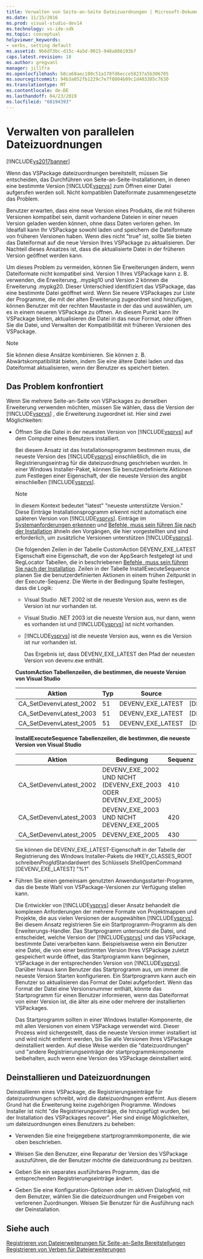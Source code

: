 ```yaml
---
title: Verwalten von Seite-an-Seite Dateizuordnungen | Microsoft-Dokumentation
ms.date: 11/15/2016
ms.prod: visual-studio-dev14
ms.technology: vs-ide-sdk
ms.topic: conceptual
helpviewer_keywords:
- verbs, setting default
ms.assetid: 9b6df3bc-d15c-4a5d-9015-948a806193b7
caps.latest.revision: 18
ms.author: gregvanl
manager: jillfra
ms.openlocfilehash: b8ca68aec180c51a170fd6ecce58237a5b306705
ms.sourcegitcommit: 94b3a052fb1229c7e7f8804b09c1d403385c7630
ms.translationtype: MT
ms.contentlocale: de-DE
ms.lasthandoff: 04/23/2019
ms.locfileid: "68194393"
---
```

# <a name="managing-side-by-side-file-associations"></a>Verwalten von parallelen Dateizuordnungen

[!INCLUDE[vs2017banner](../includes/vs2017banner.md)]

Wenn das VSPackage dateizuordnungen bereitstellt, müssen Sie entscheiden, das Durchführen von Seite-an-Seite-Installationen, in denen eine bestimmte Version [!INCLUDE[vsprvs](../includes/vsprvs-md.md)] zum Öffnen einer Datei aufgerufen werden soll. Nicht kompatiblen Dateiformate zusammengesetzte das Problem.

Benutzer erwarten, dass eine neue Version eines Produkts, die mit früheren Versionen kompatibel sein, damit vorhandene Dateien in einer neuen Version geladen werden können, ohne dass Daten verloren gehen. Im Idealfall kann Ihr VSPackage sowohl laden und speichern die Dateiformate von früheren Versionen haben. Wenn dies nicht "true" ist, sollte Sie bieten das Dateiformat auf die neue Version Ihres VSPackage zu aktualisieren. Der Nachteil dieses Ansatzes ist, dass die aktualisierte Datei in der früheren Version geöffnet werden kann.

Um dieses Problem zu vermeiden, können Sie Erweiterungen ändern, wenn Dateiformate nicht kompatibel sind. Version 1 Ihres VSPackage kann z. B. verwenden, die Erweiterung, .mypkg10 und Version 2 können die Erweiterung .mypkg20. Dieser Unterschied identifiziert das VSPackage, das eine bestimmte Datei geöffnet wird. Wenn Sie neuere VSPackages zur Liste der Programme, die mit der alten Erweiterung zugeordnet sind hinzufügen, können Benutzer mit der rechten Maustaste in der das und auswählen, um es in einem neueren VSPackage zu öffnen. An diesem Punkt kann Ihr VSPackage bieten, aktualisieren die Datei in das neue Format, oder öffnen Sie die Datei, und Verwalten der Kompatibilität mit früheren Versionen des VSPackage.

> [!NOTE]
> Sie können diese Ansätze kombinieren. Sie können z. B. Abwärtskompatibilität bieten, indem Sie eine ältere Datei laden und das Dateiformat aktualisieren, wenn der Benutzer es speichert bieten.

## <a name="facing-the-problem"></a>Das Problem konfrontiert

Wenn Sie mehrere Seite-an-Seite von VSPackages zu derselben Erweiterung verwenden möchten, müssen Sie wählen, dass die Version der [!INCLUDE[vsprvs](../includes/vsprvs-md.md)] , die Erweiterung zugeordnet ist. Hier sind zwei Möglichkeiten:

- Öffnen Sie die Datei in der neuesten Version von [!INCLUDE[vsprvs](../includes/vsprvs-md.md)] auf dem Computer eines Benutzers installiert.

   Bei diesem Ansatz ist das Installationsprogramm bestimmen muss, die neueste Version des [!INCLUDE[vsprvs](../includes/vsprvs-md.md)] einschließlich, die im Registrierungseintrag für die dateizuordnung geschrieben wurden. In einer Windows Installer-Paket, können Sie benutzerdefinierte Aktionen zum Festlegen einer Eigenschaft, der die neueste Version des angibt einschließen [!INCLUDE[vsprvs](../includes/vsprvs-md.md)].

  > [!NOTE]
  > In diesem Kontext bedeutet "latest" "neueste unterstützte Version." Diese Einträge Installationsprogramm erkennt nicht automatisch eine späteren Version von [!INCLUDE[vsprvs](../includes/vsprvs-md.md)]. Einträge im [Systemanforderungen erkennen](../extensibility/internals/detecting-system-requirements.md) und [Befehle, muss sein führen Sie nach der Installation](../extensibility/internals/commands-that-must-be-run-after-installation.md) ähneln den Vorgängen, die hier vorgestellten und sind erforderlich, um zusätzliche Versionen unterstützen [!INCLUDE[vsprvs](../includes/vsprvs-md.md)].

   Die folgenden Zeilen in der Tabelle CustomAction DEVENV_EXE_LATEST Eigenschaft eine Eigenschaft, die von der AppSearch festgelegt ist und RegLocator Tabellen, die in beschriebenen [Befehle, muss sein führen Sie nach der Installation](../extensibility/internals/commands-that-must-be-run-after-installation.md). Zeilen in der Tabelle InstallExecuteSequence planen Sie die benutzerdefinierten Aktionen in einem frühen Zeitpunkt in der Execute-Sequenz. Die Werte in der Bedingung Spalte festlegen, dass die Logik:

  - Visual Studio .NET 2002 ist die neueste Version aus, wenn es die Version ist nur vorhanden ist.

  - Visual Studio .NET 2003 ist die neueste Version aus, nur dann, wenn es vorhanden ist und [!INCLUDE[vsprvs](../includes/vsprvs-md.md)] ist nicht vorhanden.

  - [!INCLUDE[vsprvs](../includes/vsprvs-md.md)] ist die neueste Version aus, wenn es die Version ist nur vorhanden ist.

    Das Ergebnis ist, dass DEVENV_EXE_LATEST den Pfad der neuesten Version von devenv.exe enthält.

  **CustomAction Tabellenzeilen, die bestimmen, die neueste Version von Visual Studio**

  |Aktion|Typ|Source|Ziel|
  |------------|----------|------------|------------|
  |CA_SetDevenvLatest_2002|51|DEVENV_EXE_LATEST|[DEVENV_EXE_2002]|
  |CA_SetDevenvLatest_2003|51|DEVENV_EXE_LATEST|[DEVENV_EXE_2003]|
  |CA_SetDevenvLatest_2005|51|DEVENV_EXE_LATEST|[DEVENV_EXE_2005]|

  **InstallExecuteSequence Tabellenzeilen, die bestimmen, die neueste Version von Visual Studio**

  |Aktion|Bedingung|Sequenz|
  |------------|---------------|--------------|
  |CA_SetDevenvLatest_2002|DEVENV_EXE_2002 UND NICHT (DEVENV_EXE_2003 ODER DEVENV_EXE_2005)|410|
  |CA_SetDevenvLatest_2003|DEVENV_EXE_2003 UND NICHT DEVENV_EXE_2005|420|
  |CA_SetDevenvLatest_2005|DEVENV_EXE_2005|430|

   Sie können die DEVENV_EXE_LATEST-Eigenschaft in der Tabelle der Registrierung des Windows Installer-Pakets die HKEY_CLASSES_ROOT schreiben*ProgId*Standardwert des Schlüssels ShellOpenCommand [DEVENV_EXE_LATEST] "%1"

- Führen Sie einen gemeinsam genutzten Anwendungsstarter-Programm, das die beste Wahl von VSPackage-Versionen zur Verfügung stellen kann.

   Die Entwickler von [!INCLUDE[vsprvs](../includes/vsprvs-md.md)] dieser Ansatz behandelt die komplexen Anforderungen der mehrere Formate von Projektmappen und Projekte, die aus vielen Versionen der ausgewählten [!INCLUDE[vsprvs](../includes/vsprvs-md.md)]. Bei diesem Ansatz registrieren Sie ein Startprogramm-Programm als den Erweiterungs-Handler. Das Startprogramm untersucht die Datei, und entscheidet, welche Version der [!INCLUDE[vsprvs](../includes/vsprvs-md.md)] und das VSPackage, bestimmte Datei verarbeiten kann. Beispielsweise wenn ein Benutzer eine Datei, die von einer bestimmten Version Ihres VSPackage zuletzt gespeichert wurde öffnet, das Startprogramm kann beginnen, VSPackage in der entsprechenden Version von [!INCLUDE[vsprvs](../includes/vsprvs-md.md)]. Darüber hinaus kann Benutzer das Startprogramm aus, um immer die neueste Version Starten konfigurieren. Ein Startprogramm kann auch ein Benutzer so aktualisieren das Format der Datei aufgefordert. Wenn das Format der Datei eine Versionsnummer enthält, könnte das Startprogramm für einen Benutzer informieren, wenn das Dateiformat von einer Version ist, die älter als eine oder mehrere der installierten VSPackages.

   Das Startprogramm sollten in einer Windows Installer-Komponente, die mit allen Versionen von einem VSPackage verwendet wird. Dieser Prozess wird sichergestellt, dass die neueste Version immer installiert ist und wird nicht entfernt werden, bis Sie alle Versionen Ihres VSPackage deinstalliert werden. Auf diese Weise werden die "dateizuordnungen" und "andere Registrierungseinträge der startprogrammkomponente beibehalten, auch wenn eine Version des VSPackage deinstalliert wird.

## <a name="uninstall-and-file-associations"></a>Deinstallieren und Dateizuordnungen

Deinstallieren eines VSPackage, die Registrierungseinträge für dateizuordnungen schreibt, wird die dateizuordnungen entfernt. Aus diesem Grund hat die Erweiterung keine zugehörigen Programme. Windows Installer ist nicht "die Registrierungseinträge, die hinzugefügt wurden, bei der Installation des VSPackages recover". Hier sind einige Möglichkeiten, um dateizuordnungen eines Benutzers zu beheben:

- Verwenden Sie eine freigegebene startprogrammkomponente, die wie oben beschrieben.

- Weisen Sie den Benutzer, eine Reparatur der Version des VSPackage auszuführen, die der Benutzer möchte die dateizuordnung zu besitzen.

- Geben Sie ein separates ausführbares Programm, das die entsprechenden Registrierungseinträge ändert.

- Geben Sie eine Konfiguration-Optionen oder im aktiven Dialogfeld, mit dem Benutzer, wählen Sie die dateizuordnungen und Freigeben von verlorenen Zuordnungen. Weisen Sie Benutzer für die Ausführung nach der Deinstallation.

## <a name="see-also"></a>Siehe auch

[Registrieren von Dateierweiterungen für Seite-an-Seite Bereitstellungen](../extensibility/registering-file-name-extensions-for-side-by-side-deployments.md)
[Registrieren von Verben für Dateierweiterungen](../extensibility/registering-verbs-for-file-name-extensions.md)
